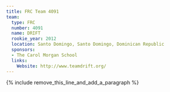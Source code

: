```yaml
---
title: FRC Team 4091
team:
  type: FRC
  number: 4091
  name: DRIFT
  rookie_year: 2012
  location: Santo Domingo, Santo Domingo, Dominican Republic
  sponsors:
  - The Carol Morgan School
  links:
    Website: http://www.teamdrift.org/
---
```


{% include remove_this_line_and_add_a_paragraph %}